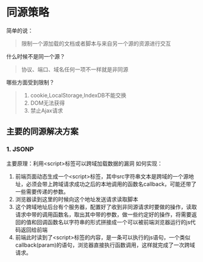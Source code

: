 # 同源策略

简单的说：
> 限制一个源加载的文档或者脚本与来自另一个源的资源进行交互

什么时候不是同一个源？
>协议、端口、域名任何一项不一样就是非同源

哪些方面受到限制？

>1. cookie,LocalStorage,IndexDB不能交换
>2. DOM无法获得
>3. 禁止Ajax请求

## 主要的同源解决方案

### 1. JSONP

主要原理：利用<script\>标签可以跨域加载数据的漏洞
如何实现：

1. 前端页面动态生成一个<script\>标签，其中src字符串文本是跨域的一个源地址，必须会带上跨域请求成功之后的本地调用的函数名callback，可能还带了一些需要传递的参数。
2. 浏览器读到这里的时候向这个地址发送请求读取脚本
3. 这个跨域地址后台有个服务器，配置好了收到非同源请求时要做的操作，读取请求中带的调用函数名，取出其中带的参数，做一些约定好的操作，将需要返回的值和回调函数名以字符串的形式拼接成一个可以被前端浏览器运行的js代码返回给前端
4. 前端此时读到了<script\>标签的内容，是一条可以执行的js语句，一个类似callback(param)的语句，浏览器直接执行函数调用，这样就完成了一次跨域请求。

